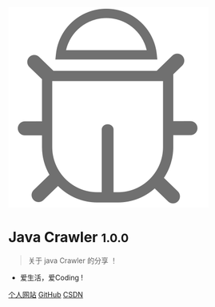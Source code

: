 ![logo](_media/icon.svg)
# Java  Crawler <small>1.0.0</small>
> 关于 java Crawler 的分享 ！

* 爱生活，爱Coding !

[个人网站](http://www.boommanpro.cn)
[GitHub](https://github.com/BoomManPro/)
[CSDN](https://blog.csdn.net/boom_man/)